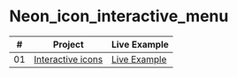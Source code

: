 # Neon_icon_interactive_menu

|  #  | Project                                                                                                                     | Live Example                                                                         |
| :-: | --------------------------------------------------------------------------------------------------------------------------- | --------------------------------------------------------------------------------- |
| 01  | [Interactive icons](https://github.com/Ready2BOOM/Neon_icon_interactive_menu)                             | [Live Example](https://ready2boom.github.io/Neon_icon_interactive_menu/)               |
